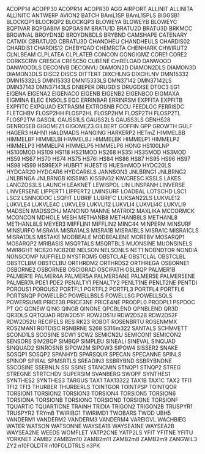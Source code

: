 ACOPP14
ACOPP30
ACOPR14
ACOPR30
AGG
AIRPORT
ALLINIT
ALLINITA
ALLINITC
ANTWERP
AVION2
BATCH
BAmL1SP
BAmL1SPLS
BIGGSB1
BLOCKQP1
BLOCKQP2
BLOCKQP3
BLOWEYA
BLOWEYB
BLOWEYC
BQP1VAR
BQPGABIM
BQPGASIM
BRATU1D
BRATU2D
BRATU3D
BRKMCC
BROWNAL
BROYDN3D
BROYDNBDLS
BRYBND
CAMSHAPE
CATENARY
CATMIX
CBRATU2D
CBRATU3D
CHANDHEU
CHANDHEULS
CHARDIS02
CHARDIS1
CHARDIS12
CHEBYQAD
CHEMRCTA
CHENHARK
CHWIRUT2
CLNLBEAM
CLPLATEA
CLPLATEB
CONCON
CONGIGMZ
CORE1
CORE2
CORKSCRW
CRESC4
CRESC50
CUBENE
CmRELOAD
DANWOOD
DANWOODLS
DECONVB
DECONVU
DIAMON2D
DIAMON2DLS
DIAMON3D
DIAMON3DLS
DISC2
DISCS
DITTERT
DIXCHLNG
DIXCHLNV
DMN15332
DMN15332LS
DMN15333
DMN15333LS
DMN37142
DMN37142LS
DMN37143
DMN37143LS
DNIEPER
DRUGDIS
DRUGDISE
DTOC3
EG1
EIGENA
EIGENA2
EIGENACO
EIGENB
EIGENB2
EIGENBCO
EIGMAXA
EIGMINA
ELEC
ENSOLS
EQC
ERRINBAR
ERRINRSM
EXPFITA
EXPFITB
EXPFITC
EXPQUAD
EXTRASIM
EXTROSNB
FCCU
FEEDLOC
FERRISDC
FLETCHBV
FLOSP2HH
FLOSP2HL
FLOSP2HM
FLOSP2TH
FLOSP2TL
FLOSP2TM
GASOIL
GAUSS1LS
GAUSS2LS
GAUSS3LS
GENHS28
GENROSEB
GIGOMEZ1
GIGOMEZ3
GILBERT
GOFFIN
GPP
GROWTH
GULF
HAGER3
HAHN1
HALDMADS
HANGING
HARKERP2
HETmZ
HIMMELBB
HIMMELBF
HIMMELBI
HIMMELBJ
HIMMELBK
HIMMELP1
HIMMELP2
HIMMELP3
HIMMELP4
HIMMELP5
HIMMELP6
HONG
HS100LNP
HS100MOD
HS109
HS118
HS21MOD
HS268
HS35I
HS35MOD
HS3MOD
HS59
HS67
HS70
HS74
HS75
HS76I
HS84
HS86
HS87
HS95
HS96
HS97
HS98
HS99
HS99EXP
HUBFIT
HUESTIS
HUESmMOD
HYDC20LS
HYDCAR20
HYDCAR6
HYDCAR6LS
JANNSON3
JNLBRNG1
JNLBRNG2
JNLBRNGA
JNLBRNGB
KISSING
KISSING2
KIWCRESC
KSSLS
LAKES
LANCZOS3LS
LAUNCH
LEAKNET
LEWISPOL
LIN
LINSPANH
LINVERSE
LINVERSENE
LIPPERT1
LIPPERT2
LMINSURF
LOADBAL
LOTSCHD
LSC1
LSC2
LSNNODOC
LSQFIT
LUBRIF
LUBRIFC
LUKSAN22LS
LUKVLE12
LUKVLE4
LUKVLE4C
LUKVLE9
LUKVLI12
LUKVLI4
LUKVLI4C
LUKVLI9
MADSEN
MADSSCHJ
MANCINO
MANNE
MATRIX2
MAXLIKA
MCCORMCK
MCONCON
MDHOLE
MESH
METHANB8
METHANB8LS
METHANL8
METHANL8LS
MEYER3
MIFFLIN1
MIFFLIN2
MINC44
MINPERM
MINSURF
MINSURFO
MISRA1A
MISRA1ALS
MISRA1B
MISRA1BLS
MISRA1C
MISRA1CLS
MISRA1DLS
MISTAKE
MODBEALE
MODBEALENE
MOREBV
MOSARQP1
MOSARQP2
MRIBASIS
MSQRTALS
MSQRTBLS
MUONSINE
MUONSINELS
MWRIGHT
NCB20
NCB20B
NELSON
NELSONLS
NET1
NOBNDTOR
NONDIA
NONSCOMP
NUFFIELD
NYSTROM5
OBSTCLAE
OBSTCLAL
OBSTCLBL
OBSTCLBM
OBSTCLBU
ORTHRDM2
ORTHRDS2
ORTHREGA
OSBORNE1
OSBORNE2
OSBORNEB
OSCIGRAD
OSCIPATH
OSLBQP
PALMER1B
PALMER1E
PALMER4A
PALMER5A
PALMER5ANE
PALMER5E
PALMER5ENE
PALMER7A
PDE1
PDE2
PENALTY1
PENALTY2
PENLT1NE
PENLT2NE
PENTDI
POROUS1
POROUS2
PORTFL1
PORTFL2
PORTFL3
PORTFL4
PORTFL6
PORTSNQP
POWELLBC
POWELLBSLS
POWELLSG
POWELLSQLS
POWERSUMB
PRICE3B
PRICE3NE
PRICE4NE
PRODPL0
PRODPL1
PSPDOC
PT
QC
QCNEW
QING
QINGB
QINGNE
QPCBLEND
QPNBLEND
QR3D
QR3DLS
QRTQUAD
RDW2D51F
RDW2D51U
RDW2D52B
RDW2D52F
RDW2D52U
RECIPELS
RES
RK23
ROBOT
ROSENBRTU
ROSENMMX
ROSZMAN1
ROTDISC
RSNBRNE
S268
S316m322
SANTALS
SCHMVETT
SCOND1LS
SCOSINE
SCW1
SCW2
SEMICN2U
SEMICON1
SEMICON2
SENSORS
SIM2BQP
SIMBQP
SIMPLEU
SINEALI
SINEVAL
SINQUAD
SINQUAD2
SINROSNB
SIPOW2M
SIPOW3
SIPOW4
SISSER2
SNAKE
SOSQP1
SOSQP2
SPANHYD
SPARSQUR
SPECAN
SPECANNE
SPINLS
SPINOP
SPIRAL
SPMSRTLS
SREADIN3
SSBRYBND
SSBRYBNDNE
SSCOSINE
SSEBNLN
SSI
SSINE
STANCMIN
STNQP1
STNQP2
STREG
STREGNE
STRTCHDV
SUPERSIM
SVANBERG
SWOPF
SYNTHES1
SYNTHES2
SYNTHES3
TARGUS
TAX1
TAX13322
TAX1B
TAX1C
TAX2
TFI1
TFI2
TFI3
THURBER
THURBERLS
TOINTGOR
TOINTPSP
TOINTQOR
TORSION1
TORSION2
TORSION3
TORSION4
TORSION5
TORSION6
TORSIONA
TORSIONB
TORSIONC
TORSIOND
TORSIONE
TORSIONF
TQUARTIC
TQUARTICNE
TRAINH
TRIDIA
TRIGON2
TRIGON2B
TRUSPYR1
TRUSPYR2
TRYmB
TWIRIBG1
TWIRIMD1
TWOBARS
TWOD
UBH5
VANDERM1
VANDERM2
VANDERM3
VANDERM4
VAREIGVL
WACHBIEG
WATER
WATSON
WATSONNE
WAYSEA1B
WAYSEA1NE
WAYSEA2B
WAYSEA2NE
WEEDS
WOMFLET
YATP2CNE
YATP2LS
YFIT
YFITNE
YFITU
YORKNET
ZAMB2
ZAMB2m10
ZAMB2m11
ZAMB2m8
ZAMB2m9
ZANGWIL3
ZY2
n10FOLDTR
n10FOLDTRLS
n3PK
